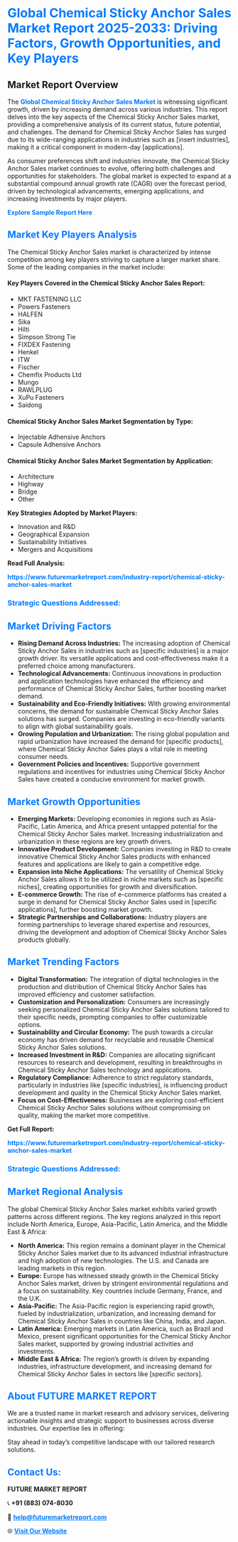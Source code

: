 <h1 style="color: #007BFF;">Global Chemical Sticky Anchor Sales Market Report 2025-2033: Driving Factors, Growth Opportunities, and Key Players</h1>

<section id="overview">
<h2>Market Report Overview</h2>
<p>The <a href="https://www.futuremarketreport.com/industry-report/chemical-sticky-anchor-sales-market" style="color: #007BFF; text-decoration: none;"><strong>Global Chemical Sticky Anchor Sales Market</strong></a> is witnessing significant growth, driven by increasing demand across various industries. This report delves into the key aspects of the Chemical Sticky Anchor Sales market, providing a comprehensive analysis of its current status, future potential, and challenges. The demand for Chemical Sticky Anchor Sales has surged due to its wide-ranging applications in industries such as [insert industries], making it a critical component in modern-day [applications].</p>
<p>As consumer preferences shift and industries innovate, the Chemical Sticky Anchor Sales market continues to evolve, offering both challenges and opportunities for stakeholders. The global market is expected to expand at a substantial compound annual growth rate (CAGR) over the forecast period, driven by technological advancements, emerging applications, and increasing investments by major players.</p>
</section>

<section id="overview">
<p><a href="https://www.futuremarketreport.com/request-sample/reportId=103605" style="color: #007BFF; text-decoration: none;"><strong>Explore Sample Report Here</strong></a></p>
</section>

<section id="key-players">
<h2 style="color: #007BFF;">Market Key Players Analysis</h2>
<p>The Chemical Sticky Anchor Sales market is characterized by intense competition among key players striving to capture a larger market share. Some of the leading companies in the market include:</p>
<h4>Key Players Covered in the Chemical Sticky Anchor Sales Report:</h4>
<ul><li>MKT FASTENING LLC</li><li>Powers Fasteners</li><li>HALFEN</li><li>Sika</li><li>Hilti</li><li>Simpson Strong Tie</li><li>FIXDEX Fastening</li><li>Henkel</li><li>ITW</li><li>Fischer</li><li>Chemfix Products Ltd</li><li>Mungo</li><li>RAWLPLUG</li><li>XuPu Fasteners</li><li>Saidong</li></ul>
<h4>Chemical Sticky Anchor Sales Market Segmentation by Type:</h4>
<ul><li>Injectable Adhensive Anchors</li><li>Capsule Adhensive Anchors</li></ul>

<h4>Chemical Sticky Anchor Sales Market Segmentation by Application:</h4>
<ul><li>Architecture</li><li>Highway</li><li>Bridge</li><li>Other</li></ul>
<p><strong>Key Strategies Adopted by Market Players:</strong></p>
<ul>
<li>Innovation and R&D</li>
<li>Geographical Expansion</li>
<li>Sustainability Initiatives</li>
<li>Mergers and Acquisitions</li>
</ul>
</section>

<section>
<p><strong>Read Full Analysis: </strong></p><a href="https://www.futuremarketreport.com/industry-report/chemical-sticky-anchor-sales-market" style="color: #007BFF; text-decoration: none;"><strong>https://www.futuremarketreport.com/industry-report/chemical-sticky-anchor-sales-market</strong></a>
<h3 style="color: #007BFF;">Strategic Questions Addressed:</h3>
</section>

<section id="driving-factors">
<h2 style="color: #007BFF;">Market Driving Factors</h2>
<ul>
<li><strong>Rising Demand Across Industries:</strong> The increasing adoption of Chemical Sticky Anchor Sales in industries such as [specific industries] is a major growth driver. Its versatile applications and cost-effectiveness make it a preferred choice among manufacturers.</li>
<li><strong>Technological Advancements:</strong> Continuous innovations in production and application technologies have enhanced the efficiency and performance of Chemical Sticky Anchor Sales, further boosting market demand.</li>
<li><strong>Sustainability and Eco-Friendly Initiatives:</strong> With growing environmental concerns, the demand for sustainable Chemical Sticky Anchor Sales solutions has surged. Companies are investing in eco-friendly variants to align with global sustainability goals.</li>
<li><strong>Growing Population and Urbanization:</strong> The rising global population and rapid urbanization have increased the demand for [specific products], where Chemical Sticky Anchor Sales plays a vital role in meeting consumer needs.</li>
<li><strong>Government Policies and Incentives:</strong> Supportive government regulations and incentives for industries using Chemical Sticky Anchor Sales have created a conducive environment for market growth.</li>
</ul>
</section>

<section id="growth-opportunities">
<h2 style="color: #007BFF;">Market Growth Opportunities</h2>
<ul>
<li><strong>Emerging Markets:</strong> Developing economies in regions such as Asia-Pacific, Latin America, and Africa present untapped potential for the Chemical Sticky Anchor Sales market. Increasing industrialization and urbanization in these regions are key growth drivers.</li>
<li><strong>Innovative Product Development:</strong> Companies investing in R&D to create innovative Chemical Sticky Anchor Sales products with enhanced features and applications are likely to gain a competitive edge.</li>
<li><strong>Expansion into Niche Applications:</strong> The versatility of Chemical Sticky Anchor Sales allows it to be utilized in niche markets such as [specific niches], creating opportunities for growth and diversification.</li>
<li><strong>E-commerce Growth:</strong> The rise of e-commerce platforms has created a surge in demand for Chemical Sticky Anchor Sales used in [specific applications], further boosting market growth.</li>
<li><strong>Strategic Partnerships and Collaborations:</strong> Industry players are forming partnerships to leverage shared expertise and resources, driving the development and adoption of Chemical Sticky Anchor Sales products globally.</li>
</ul>
</section>

<section id="trending-factors">
<h2 style="color: #007BFF;">Market Trending Factors</h2>
<ul>
<li><strong>Digital Transformation:</strong> The integration of digital technologies in the production and distribution of Chemical Sticky Anchor Sales has improved efficiency and customer satisfaction.</li>
<li><strong>Customization and Personalization:</strong> Consumers are increasingly seeking personalized Chemical Sticky Anchor Sales solutions tailored to their specific needs, prompting companies to offer customizable options.</li>
<li><strong>Sustainability and Circular Economy:</strong> The push towards a circular economy has driven demand for recyclable and reusable Chemical Sticky Anchor Sales solutions.</li>
<li><strong>Increased Investment in R&D:</strong> Companies are allocating significant resources to research and development, resulting in breakthroughs in Chemical Sticky Anchor Sales technology and applications.</li>
<li><strong>Regulatory Compliance:</strong> Adherence to strict regulatory standards, particularly in industries like [specific industries], is influencing product development and quality in the Chemical Sticky Anchor Sales market.</li>
<li><strong>Focus on Cost-Effectiveness:</strong> Businesses are exploring cost-efficient Chemical Sticky Anchor Sales solutions without compromising on quality, making the market more competitive.</li>
</ul>
</section>

<section>
<p><strong>Get Full Report: </strong></p><a href="https://www.futuremarketreport.com/industry-report/chemical-sticky-anchor-sales-market" style="color: #007BFF; text-decoration: none;"><strong>https://www.futuremarketreport.com/industry-report/chemical-sticky-anchor-sales-market</strong></a>
<h3 style="color: #007BFF;">Strategic Questions Addressed:</h3>
</section>


<section id="regional-analysis">
<h2 style="color: #007BFF;">Market Regional Analysis</h2>
<p>The global Chemical Sticky Anchor Sales market exhibits varied growth patterns across different regions. The key regions analyzed in this report include North America, Europe, Asia-Pacific, Latin America, and the Middle East & Africa:</p>
<ul>
<li><strong>North America:</strong> This region remains a dominant player in the Chemical Sticky Anchor Sales market due to its advanced industrial infrastructure and high adoption of new technologies. The U.S. and Canada are leading markets in this region.</li>
<li><strong>Europe:</strong> Europe has witnessed steady growth in the Chemical Sticky Anchor Sales market, driven by stringent environmental regulations and a focus on sustainability. Key countries include Germany, France, and the U.K.</li>
<li><strong>Asia-Pacific:</strong> The Asia-Pacific region is experiencing rapid growth, fueled by industrialization, urbanization, and increasing demand for Chemical Sticky Anchor Sales in countries like China, India, and Japan.</li>
<li><strong>Latin America:</strong> Emerging markets in Latin America, such as Brazil and Mexico, present significant opportunities for the Chemical Sticky Anchor Sales market, supported by growing industrial activities and investments.</li>
<li><strong>Middle East & Africa:</strong> The region’s growth is driven by expanding industries, infrastructure development, and increasing demand for Chemical Sticky Anchor Sales in sectors like [specific sectors].</li>
</ul>
</section>

<footer>
<h2 style="color: #007BFF;">About FUTURE MARKET REPORT</h2>
<p>We are a trusted name in market research and advisory services, delivering actionable insights and strategic support to businesses across diverse industries. Our expertise lies in offering:</p>

<p>Stay ahead in today’s competitive landscape with our tailored research solutions.</p>

<h2 style="color: #007BFF;">Contact Us:</h2>
<p><strong>FUTURE MARKET REPORT</strong></p>
<p>📞 <strong>+91 (883) 074-8030</strong></p>
<p>📧 <strong><a href="mailto:help@futuremarketreport.com" style="color: #007BFF;">help@futuremarketreport.com</a></strong></p>
<p>🌐 <strong><a href="https://www.futuremarketreport.com/" style="color: #007BFF;">Visit Our Website</a></strong></p>
</footer>